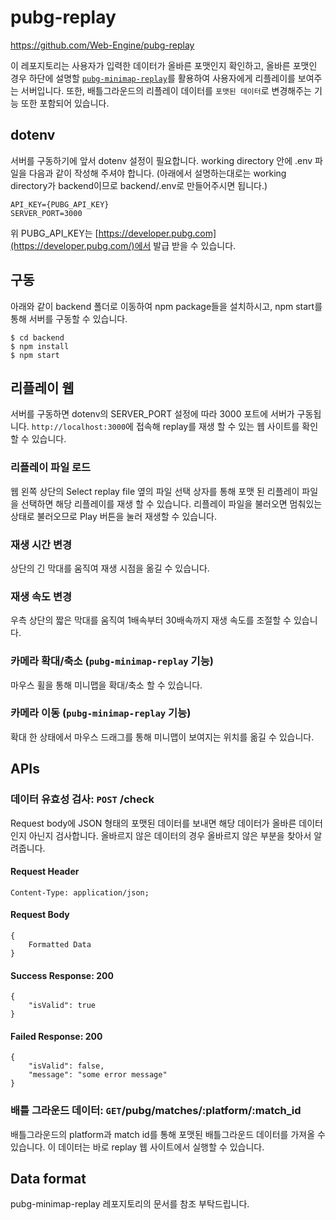 
# pubg-replay
https://github.com/Web-Engine/pubg-replay

이 레포지토리는 사용자가 입력한 데이터가 올바른 포맷인지 확인하고, 올바른 포맷인 경우 하단에 설명할 [`pubg-minimap-replay`](https://github.com/Web-Engine/pubg-minimap-replay)를 활용하여 사용자에게 리플레이를 보여주는 서버입니다.
또한, 배틀그라운드의 리플레이 데이터를 `포맷된 데이터`로 변경해주는 기능 또한 포함되어 있습니다.

## dotenv
서버를 구동하기에 앞서 dotenv 설정이 필요합니다.
working directory 안에 .env 파일을 다음과 같이 작성해 주셔야 합니다.
(아래에서 설명하는대로는 working directory가 backend이므로 backend/.env로 만들어주시면 됩니다.)

```
API_KEY={PUBG_API_KEY}
SERVER_PORT=3000
```
위 PUBG_API_KEY는 [https://developer.pubg.com](https://developer.pubg.com/)에서 발급 받을 수 있습니다.

## 구동
아래와 같이 backend 폴더로 이동하여 npm package들을 설치하시고, npm start를 통해 서버를 구동할 수 있습니다.
```
$ cd backend
$ npm install
$ npm start
```

## 리플레이 웹
서버를 구동하면 dotenv의 SERVER_PORT 설정에 따라 3000 포트에 서버가 구동됩니다.
`http://localhost:3000`에 접속해 replay를 재생 할 수 있는 웹 사이트를 확인 할 수 있습니다.

### 리플레이 파일 로드
웹 왼쪽 상단의 Select replay file 옆의 파일 선택 상자를 통해 포맷 된 리플레이 파일을 선택하면 해당 리플레이를 재생 할 수 있습니다.
리플레이 파일을 불러오면 멈춰있는 상태로 불러오므로 Play 버튼을 눌러 재생할 수 있습니다.

### 재생 시간 변경
상단의 긴 막대를 움직여 재생 시점을 옮길 수 있습니다.

### 재생 속도 변경
우측 상단의 짧은 막대를 움직여 1배속부터 30배속까지 재생 속도를 조절할 수 있습니다.

### 카메라 확대/축소 (`pubg-minimap-replay` 기능)
마우스 휠을 통해 미니맵을 확대/축소 할 수 있습니다.

### 카메라 이동 (`pubg-minimap-replay` 기능)
확대 한 상태에서 마우스 드래그를 통해 미니맵이 보여지는 위치를 옮길 수 있습니다.

##  APIs

### 데이터 유효성 검사: `POST` /check
Request body에 JSON 형태의 포맷된 데이터를 보내면 해당 데이터가 올바른 데이터인지 아닌지 검사합니다.
올바르지 않은 데이터의 경우 올바르지 않은 부분을 찾아서 알려줍니다.

#### Request Header
```
Content-Type: application/json;
```

#### Request Body
```
{
    Formatted Data
}
```

#### Success Response: 200
```
{
    "isValid": true
}
```

#### Failed Response: 200
```
{
    "isValid": false,
    "message": "some error message"
}
```

### 배틀 그라운드 데이터: `GET`/pubg/matches/:platform/:match_id
배틀그라운드의 platform과 match id를 통해 포맷된 배틀그라운드 데이터를 가져올 수 있습니다.
이 데이터는 바로 replay 웹 사이트에서 실행할 수 있습니다.

## Data format
pubg-minimap-replay 레포지토리의 문서를 참조 부탁드립니다.
